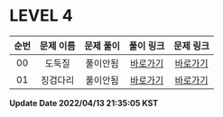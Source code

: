 # LEVEL 4

| 순번 | 문제 이름 | 문제 풀이 | 풀이 링크 | 문제 링크 |
| :--: |:--: |:--: |:--: |:--: |
|00|도둑질 |풀이안됨|[바로가기](https://github.com/westreed/ProgrammersAlgorithm/blob/main/lv4/%EB%8F%84%EB%91%91%EC%A7%88%20X.py)|[바로가기]( https://programmers.co.kr/learn/courses/30/lessons/42897)|
|01|징검다리 |풀이안됨|[바로가기](https://github.com/westreed/ProgrammersAlgorithm/blob/main/lv4/%EC%A7%95%EA%B2%80%EB%8B%A4%EB%A6%AC%20X.py)|[바로가기]( https://programmers.co.kr/learn/courses/30/lessons/43236)|


**Update Date 2022/04/13 21:35:05 KST**


